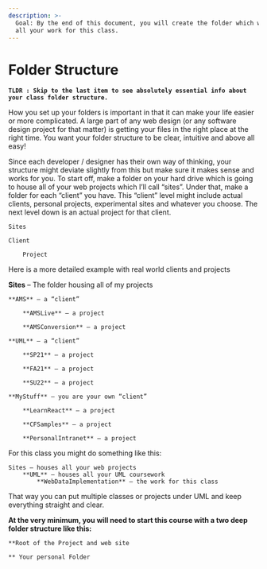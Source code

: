 ```yaml
---
description: >-
  Goal: By the end of this document, you will create the folder which will house
  all your work for this class.
---
```


# Folder Structure

**`TLDR : Skip to the last item to see absolutely essential info about your class folder structure.`**

How you set up your folders is important in that it can make your life easier or more complicated. A large part of any web design (or any software design project for that matter) is getting your files in the right place at the right time. You want your folder structure to be clear, intuitive and above all easy!

Since each developer / designer has their own way of thinking, your structure might deviate slightly from this but make sure it makes sense and works for you. To start off, make a folder on your hard drive which is going to house all of your web projects which I’ll call “sites”. Under that, make a folder for each “client” you have. This “client” level might include actual clients, personal projects, experimental sites and whatever you choose. The next level down is an actual project for that client.

`Sites`

```
Client

    Project
```

Here is a more detailed example with real world clients and projects

**Sites** – The folder housing all of my projects

```
**AMS** – a “client”

    **AMSLive** – a project

    **AMSConversion** – a project

**UML** – a “client”

    **SP21** – a project

    **FA21** – a project

    **SU22** – a project

**MyStuff** – you are your own “client”

    **LearnReact** – a project

    **CFSamples** – a project

    **PersonalIntranet** – a project
```

For this class you might do something like this:

```
Sites – houses all your web projects
    **UML** – houses all your UML coursework
        **WebDataImplementation** – the work for this class
```

That way you can put multiple classes or projects under UML and keep everything straight and clear.

**At the very minimum, you will need to start this course with a two deep folder structure like this:**

`**Root of the Project and web site`

&#x20;   `** Your personal Folder`\
&#x20;   &#x20;
